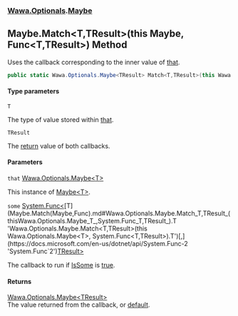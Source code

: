 ### [Wawa.Optionals](Wawa.Optionals.md 'Wawa.Optionals').[Maybe](Maybe.md 'Wawa.Optionals.Maybe')

## Maybe.Match<T,TResult>(this Maybe<T>, Func<T,TResult>) Method

Uses the callback corresponding to the inner value of [that](Maybe.Match(Maybe,Func).md#Wawa.Optionals.Maybe.Match_T,TResult_(thisWawa.Optionals.Maybe_T_,System.Func_T,TResult_).that 'Wawa.Optionals.Maybe.Match<T,TResult>(this Wawa.Optionals.Maybe<T>, System.Func<T,TResult>).that').

```csharp
public static Wawa.Optionals.Maybe<TResult> Match<T,TResult>(this Wawa.Optionals.Maybe<T> that, System.Func<T,TResult> some);
```
#### Type parameters

<a name='Wawa.Optionals.Maybe.Match_T,TResult_(thisWawa.Optionals.Maybe_T_,System.Func_T,TResult_).T'></a>

`T`

The type of value stored within [that](Maybe.Match(Maybe,Func).md#Wawa.Optionals.Maybe.Match_T,TResult_(thisWawa.Optionals.Maybe_T_,System.Func_T,TResult_).that 'Wawa.Optionals.Maybe.Match<T,TResult>(this Wawa.Optionals.Maybe<T>, System.Func<T,TResult>).that').

<a name='Wawa.Optionals.Maybe.Match_T,TResult_(thisWawa.Optionals.Maybe_T_,System.Func_T,TResult_).TResult'></a>

`TResult`

The [return](https://docs.microsoft.com/en-us/dotnet/csharp/language-reference/keywords/return 'https://docs.microsoft.com/en-us/dotnet/csharp/language-reference/keywords/return') value of both callbacks.
#### Parameters

<a name='Wawa.Optionals.Maybe.Match_T,TResult_(thisWawa.Optionals.Maybe_T_,System.Func_T,TResult_).that'></a>

`that` [Wawa.Optionals.Maybe&lt;](Maybe_T_.md 'Wawa.Optionals.Maybe<T>')[T](Maybe.Match(Maybe,Func).md#Wawa.Optionals.Maybe.Match_T,TResult_(thisWawa.Optionals.Maybe_T_,System.Func_T,TResult_).T 'Wawa.Optionals.Maybe.Match<T,TResult>(this Wawa.Optionals.Maybe<T>, System.Func<T,TResult>).T')[&gt;](Maybe_T_.md 'Wawa.Optionals.Maybe<T>')

This instance of [Maybe&lt;T&gt;](Maybe_T_.md 'Wawa.Optionals.Maybe<T>').

<a name='Wawa.Optionals.Maybe.Match_T,TResult_(thisWawa.Optionals.Maybe_T_,System.Func_T,TResult_).some'></a>

`some` [System.Func&lt;](https://docs.microsoft.com/en-us/dotnet/api/System.Func-2 'System.Func`2')[T](Maybe.Match(Maybe,Func).md#Wawa.Optionals.Maybe.Match_T,TResult_(thisWawa.Optionals.Maybe_T_,System.Func_T,TResult_).T 'Wawa.Optionals.Maybe.Match<T,TResult>(this Wawa.Optionals.Maybe<T>, System.Func<T,TResult>).T')[,](https://docs.microsoft.com/en-us/dotnet/api/System.Func-2 'System.Func`2')[TResult](Maybe.Match(Maybe,Func).md#Wawa.Optionals.Maybe.Match_T,TResult_(thisWawa.Optionals.Maybe_T_,System.Func_T,TResult_).TResult 'Wawa.Optionals.Maybe.Match<T,TResult>(this Wawa.Optionals.Maybe<T>, System.Func<T,TResult>).TResult')[&gt;](https://docs.microsoft.com/en-us/dotnet/api/System.Func-2 'System.Func`2')

The callback to run if [IsSome](Maybe_T_.IsSome().md 'Wawa.Optionals.Maybe<T>.IsSome') is [true](https://docs.microsoft.com/en-us/dotnet/csharp/language-reference/builtin-types/bool 'https://docs.microsoft.com/en-us/dotnet/csharp/language-reference/builtin-types/bool').

#### Returns
[Wawa.Optionals.Maybe&lt;](Maybe_T_.md 'Wawa.Optionals.Maybe<T>')[TResult](Maybe.Match(Maybe,Func).md#Wawa.Optionals.Maybe.Match_T,TResult_(thisWawa.Optionals.Maybe_T_,System.Func_T,TResult_).TResult 'Wawa.Optionals.Maybe.Match<T,TResult>(this Wawa.Optionals.Maybe<T>, System.Func<T,TResult>).TResult')[&gt;](Maybe_T_.md 'Wawa.Optionals.Maybe<T>')  
The value returned from the callback, or [default](https://docs.microsoft.com/en-us/dotnet/csharp/language-reference/keywords/default 'https://docs.microsoft.com/en-us/dotnet/csharp/language-reference/keywords/default').